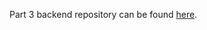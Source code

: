 Part 3 backend repository can be found [here](https://github.com/ikbakk/full-stack-open-submission-part3-backend).
